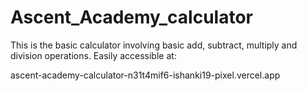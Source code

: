 ﻿# Ascent_Academy_calculator
This is the basic calculator involving basic add, subtract, multiply and division operations.
Easily accessible at:

ascent-academy-calculator-n31t4mif6-ishanki19-pixel.vercel.app
